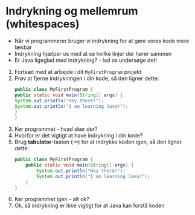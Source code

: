 # Indrykning og mellemrum (whitespaces)
- Når vi programmerer bruger vi indrykning for at gøre vores kode mere læsbar
- Indrykning hjælper os med at se hvilke linjer der hører sammen
- Er Java ligeglad med indrykning? - lad os undersøge det!

1. Fortsæt med at arbejde i dit `MyFirstProgram` projekt
2. Prøv at fjerne indrykningen i din kode, så den ligner dette:
    ```java
    public class MyFirstProgram {
    public static void main(String[] args) {
    System.out.println("Hey there!");
    System.out.println("I am learning Java!");
    }
    }
    ```
3. Kør programmet - hvad sker der?
4. Hvorfor er det vigtigt at have indrykning i din kode?
5. Brug **tabulator**-tasten (⇥) for at indrykke koden igen, så den ligner dette:
    ```java
    public class MyFirstProgram {
        public static void main(String[] args) {
            System.out.println("Hey there!");
            System.out.println("I am learning Java!");
        }
    }
    ```
6. Kør programmet igen - alt ok?
7. Ok, så indrykning er ikke vigtigt for at Java kan forstå koden